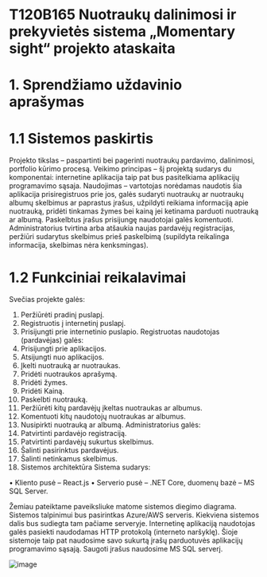 # T120B165 Nuotraukų dalinimosi ir prekyvietės sistema „Momentary sight“ projekto ataskaita
# 1. Sprendžiamo uždavinio aprašymas
# 1.1 Sistemos paskirtis
Projekto tikslas – paspartinti bei pagerinti nuotraukų pardavimo, dalinimosi, portfolio
kūrimo procesą.
Veikimo principas – šį projektą sudarys du komponentai: internetine aplikacija taip pat bus
pasitelkiama aplikacijų programavimo sąsaja.
Naudojimas – vartotojas norėdamas naudotis šia aplikacija prisiregistruos prie jos, galės
sudaryti nuotraukų ar nuotraukų albumų skelbimus ar paprastus įrašus, užpildyti reikiama
informaciją apie nuotrauką, pridėti tinkamas žymes bei kainą jei ketinama parduoti
nuotrauką ar albumą. Paskelbtus įrašus prisijungę naudotojai galės komentuoti.
Administratorius tvirtina arba atšaukia naujas pardavėjų registracijas, peržiūri sudarytus
skelbimus prieš paskelbimą (supildyta reikalinga informacija, skelbimas nėra kenksmingas).
# 1.2 Funkciniai reikalavimai
Svečias projekte galės:
  1. Peržiūrėti pradinį puslapį.
  2. Registruotis į internetinį puslapį.
  3. Prisijungti prie internetinio puslapio.
Registruotas naudotojas (pardavėjas) galės:
  1. Prisijungti prie aplikacijos.
  2. Atsijungti nuo aplikacijos.
  3. Įkelti nuotrauką ar nuotraukas.
  4. Pridėti nuotraukos aprašymą.
  5. Pridėti žymes.
  6. Pridėti Kainą.
  7. Paskelbti nuotrauką.
  8. Peržiūrėti kitų pardavėjų įkeltas nuotraukas ar albumus.
  9. Komentuoti kitų naudotojų nuotraukas ar albumus.
  10. Nusipirkti nuotrauką ar albumą.
Administratorius galės:
  1. Patvirtinti pardavėjo registraciją.
  2. Patvirtinti pardavėjų sukurtus skelbimus.
  3. Šalinti pasirinktus pardavėjus.
  4. Šalinti netinkamus skelbimus.
  2. Sistemos architektūra
Sistema sudarys:

  • Kliento pusė – React.js
  • Serverio pusė – .NET Core, duomenų bazė – MS SQL Server.
  
Žemiau pateiktame paveiksliuke matome sistemos diegimo diagrama. Sistemos talpinimui
bus pasirintkas Azure/AWS serveris. Kiekviena sistemos dalis bus sudiegta tam pačiame
serveryje. Internetinę aplikaciją naudotojas galės pasiekti naudodamas HTTP protokolą
(interneto naršyklę). Šioje sistemoje taip pat naudosime savo sukurtą įrašų parduotuvės
aplikacijų programavimo sąsają. Saugoti įrašus naudosime MS SQL serverį.

![image](https://user-images.githubusercontent.com/78384738/197424123-2f3d3c70-82ac-4e32-b5d2-71276637d61f.png)
